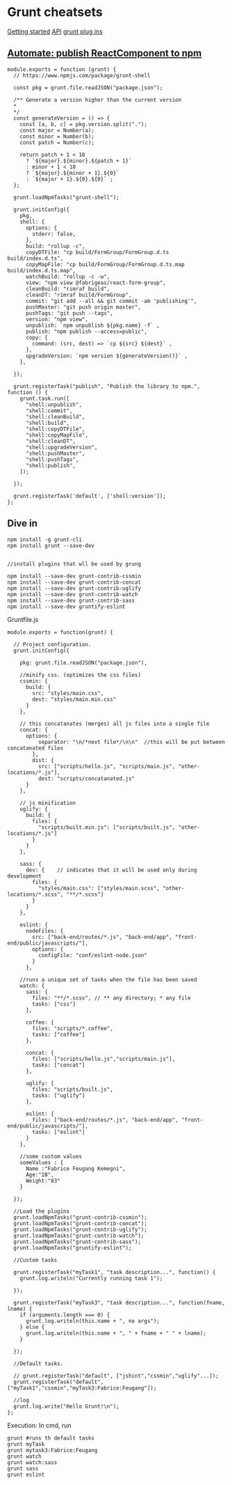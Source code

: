 # Grunt cheatsets

[Getting started](https://gruntjs.com/getting-started)
[API](https://gruntjs.com/api/grunt)
[grunt plug ins](https://gruntjs.com/plugins)

## [Automate: publish ReactComponent to npm](https://github.com/fabrigeas/react-formg-group/blob/master/Gruntfile.js)

    module.exports = function (grunt) {
      // https://www.npmjs.com/package/grunt-shell

      const pkg = grunt.file.readJSON("package.json");

      /** Generate a version higher than the current version
      *
      */
      const generateVersion = () => {
        const [a, b, c] = pkg.version.split(".");
        const major = Number(a);
        const minor = Number(b);
        const patch = Number(c);

        return patch + 1 < 10
          ? `${major}.${minor}.${patch + 1}` 
          : minor + 1 < 10
          ? `${major}.${minor + 1}.${0}` 
          : `${major + 1}.${0}.${0}` ;
      };

      grunt.loadNpmTasks("grunt-shell");

      grunt.initConfig({
        pkg,
        shell: {
          options: {
            stderr: false,
          },
          build: "rollup -c",
          copyDTFile: "cp build/FormGroup/FormGroup.d.ts build/index.d.ts",
          copyMapFile: "cp build/FormGroup/FormGroup.d.ts.map build/index.d.ts.map",
          watchBuild: "rollup -c -w",
          view: "npm view @fabrigeas/react-form-group",
          cleanBuild: "rimraf build",
          cleanDT: "rimraf build/FormGroup",
          commit: "git add --all && git commit -am 'publishing'",
          pushMaster: "git push origin master",
          pushTags: "git push --tags",
          version: "npm view",
          unpublish: `npm unpublish ${pkg.name} -f` ,
          publish: "npm publish --access=public",
          copy: {
            command: (src, dest) => `cp ${src} ${dest}` ,
          },
          upgradeVersion: `npm version ${generateVersion()}` ,
        },

      });

      grunt.registerTask("publish", "Publish the library to npm.", function () {
        grunt.task.run([
          "shell:unpublish",
          "shell:commit",
          "shell:cleanBuild",
          "shell:build",
          "shell:copyDTFile",
          "shell:copyMapFile",
          "shell:cleanDT",
          "shell:upgradeVersion",
          "shell:pushMaster",
          "shell:pushTags",
          "shell:publish",
        ]);

      });

      grunt.registerTask('default', ['shell:version']);
    };

## Dive in

    npm install -g grunt-cli
    npm install grunt --save-dev
    

    //install plugins that wll be used by grung

    npm install --save-dev grunt-contrib-cssmin
    npm install --save-dev grunt-contrib-concat
    npm install --save-dev grunt-contrib-uglify
    npm install --save-dev grunt-contrib-watch
    npm install --save-dev grunt-contrib-sass
    npm install --save-dev gruntify-eslint

Gruntfile.js

    module.exports = function(grunt) {

      // Project configuration.
      grunt.initConfig({

        pkg: grunt.file.readJSON("package.json"),

        //minify css. (optimizes the css files)
        cssmin: {
          build: {
            src: "styles/main.css",
            dest: "styles/main.min.css"
          }
        },

        // this concatanates (merges) all js files into a single file
        concat: {
          options: {
              separator: "\n/*next file*/\n\n"  //this will be put between concatanated files
            },
            dist: {
              src: ["scripts/hello.js", "scripts/main.js", "other-locations/*.js"],
              dest: "scripts/concatanated.js"
          }
        },

        // js minification
        uglify: {
          build: {
            files: {
              "scripts/built.min.js": ["scripts/built.js", "other-locations/*.js"]
            }
          }
        },

        sass: {
          dev: {    // indicates that it will be used only during development
            files: {
              "styles/main.css": ["styles/main.scss", "other-locations/*.scss", "**/*.scss"]
            }
          }
        },

        eslint: {
          nodeFiles: {
            src: ["back-end/routes/*.js", "back-end/app", "front-end/public/javascripts/"],
            options: {
              configFile: "conf/eslint-node.json"
            }
          },

        //runs a unique set of tasks when the file has been saved
        watch: {
          sass: {
            files: "**/*.scss", // ** any directory; * any file
            tasks: ["css"]
          },

          coffee: {
            files: "scripts/*.coffee",
            tasks: ["coffee"]
          },

          concat: {
            files: ["scripts/hello.js","scripts/main.js"],
            tasks: ["concat"]
          },

          uglify: {
            files: "scripts/built.js",
            tasks: ["uglify"]
          },

          eslint: {
            files: ["back-end/routes/*.js", "back-end/app", "front-end/public/javascripts/"],
            tasks: ["eslint"]
          }
        },

        //some custom values
        someValues : {
          Name :"Fabrice Feugang Kemegni",
          Age:"28",
          Weight:"83"
        }

      });

      //Load the plugins
      grunt.loadNpmTasks("grunt-contrib-cssmin");
      grunt.loadNpmTasks("grunt-contrib-concat");
      grunt.loadNpmTasks("grunt-contrib-uglify");
      grunt.loadNpmTasks("grunt-contrib-watch");
      grunt.loadNpmTasks("grunt-contrib-sass");
      grunt.loadNpmTasks("gruntify-eslint");

      //Custom tasks

      grunt.registerTask("myTask1", "task description...", function() { 
        grunt.log.writeln("Currently running task 1"); 

      });

      grunt.registerTask("myTask3", "task description...", function(fname, lname) {
        if (arguments.length === 0) {
          grunt.log.writeln(this.name + ", no args"); 
        } else {
          grunt.log.writeln(this.name + ", " + fname + " " + lname); 
        }

      });

      //Default tasks.

      // grunt.registerTask("default", ["jshint","cssmin","uglify"...]);
      grunt.registerTask("default", ["myTask1","cssmin","myTask3:Fabrice:Feugang"]);

      //log
      grunt.log.write("Hello Grunt!\n");
    };

Execution: In cmd, run

    grunt #runs th default tasks
    grunt myTask
    grunt mytask3:Fabrice:Feugang
    grunt watch
    grunt watch:sass
    grunt sass
    grunt eslint
